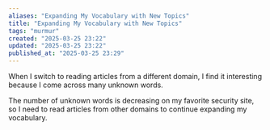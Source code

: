 ```yaml
---
aliases: "Expanding My Vocabulary with New Topics"
title: "Expanding My Vocabulary with New Topics"
tags: "murmur"
created: "2025-03-25 23:22"
updated: "2025-03-25 23:22"
published_at: "2025-03-25 23:29"
---
```


When I switch to reading articles from a different domain, I find it interesting because I come across many unknown words.

The number of unknown words is decreasing on my favorite security site, so I need to read articles from other domains to continue expanding my vocabulary.